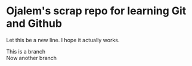 # Ojalem's scrap repo for learning Git and Github

Let this be a new line.
I hope it actually works.

This is a branch  
Now another branch
